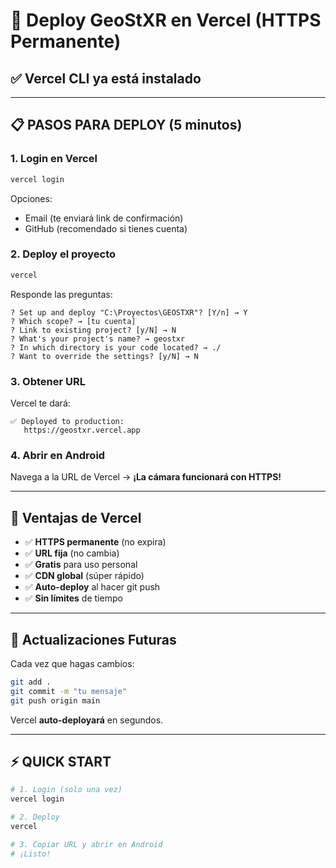 # 🚀 Deploy GeoStXR en Vercel (HTTPS Permanente)

## ✅ Vercel CLI ya está instalado

---

## 📋 PASOS PARA DEPLOY (5 minutos)

### **1. Login en Vercel**
```bash
vercel login
```

Opciones:
- Email (te enviará link de confirmación)
- GitHub (recomendado si tienes cuenta)

### **2. Deploy el proyecto**
```bash
vercel
```

Responde las preguntas:
```
? Set up and deploy "C:\Proyectos\GEOSTXR"? [Y/n] → Y
? Which scope? → [tu cuenta]
? Link to existing project? [y/N] → N
? What's your project's name? → geostxr
? In which directory is your code located? → ./
? Want to override the settings? [y/N] → N
```

### **3. Obtener URL**

Vercel te dará:
```
✅ Deployed to production:
   https://geostxr.vercel.app
```

### **4. Abrir en Android**

Navega a la URL de Vercel → **¡La cámara funcionará con HTTPS!**

---

## 🎯 Ventajas de Vercel

- ✅ **HTTPS permanente** (no expira)
- ✅ **URL fija** (no cambia)
- ✅ **Gratis** para uso personal
- ✅ **CDN global** (súper rápido)
- ✅ **Auto-deploy** al hacer git push
- ✅ **Sin límites** de tiempo

---

## 🔄 Actualizaciones Futuras

Cada vez que hagas cambios:

```bash
git add .
git commit -m "tu mensaje"
git push origin main
```

Vercel **auto-deployará** en segundos.

---

## ⚡ QUICK START

```bash
# 1. Login (solo una vez)
vercel login

# 2. Deploy
vercel

# 3. Copiar URL y abrir en Android
# ¡Listo!
```


